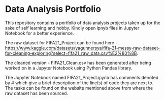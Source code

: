 # Data Analysis Portfolio
This repository contains a portfolio of data analysis projects taken up for the sake of self learning and hobby.
Kindly open ipnyb files in Jupyter Notebook for a better experience.

The raw dataset for FIFA21_Project can be found here - https://www.kaggle.com/datasets/yagunnersya/fifa-21-messy-raw-dataset-for-cleaning-exploring?select=fifa21_raw_data.csv%E2%80%8B. 

The cleaned version - FIFA21_Clean.csv has been generated after being worked on in a Jupyter Notebook using Python Pandas library.

The Jupyter Notebook named FIFA21_Project.ipynb has comments denoted by # which give a brief description of the line(s) of code they are next to. The tasks can be found on the website mentioned above from where the raw dataset has been sourced.
